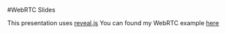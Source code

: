 #WebRTC Slides

This presentation uses [reveal.js](https://github.com/hakimel/reveal.js)
You can found my WebRTC example [here](https://github.com/XescuGC/webrtc-rails)
